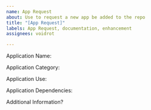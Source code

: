 ```yaml
---
name: App Request
about: Use to request a new app be added to the repo
title: "[App Request]"
labels: App Request, documentation, enhancement
assignees: voidrot

---
```


Application Name: 

Application Category:

Application Use:

Application Dependencies:


Additional Information?
